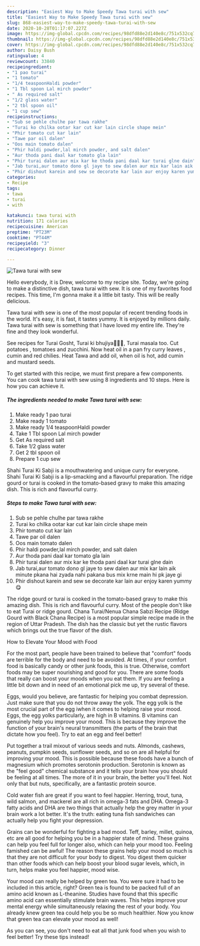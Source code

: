 ```yaml
---
description: "Easiest Way to Make Speedy Tawa turai with sew"
title: "Easiest Way to Make Speedy Tawa turai with sew"
slug: 868-easiest-way-to-make-speedy-tawa-turai-with-sew
date: 2020-10-28T01:17:07.227Z
image: https://img-global.cpcdn.com/recipes/98dfd88e2d140e8c/751x532cq70/tawa-turai-with-sew-recipe-main-photo.jpg
thumbnail: https://img-global.cpcdn.com/recipes/98dfd88e2d140e8c/751x532cq70/tawa-turai-with-sew-recipe-main-photo.jpg
cover: https://img-global.cpcdn.com/recipes/98dfd88e2d140e8c/751x532cq70/tawa-turai-with-sew-recipe-main-photo.jpg
author: Daisy Bush
ratingvalue: 4
reviewcount: 33840
recipeingredient:
- "1 pao turai"
- "1 tomato"
- "1/4 teaspoonHaldi powder"
- "1 Tbl spoon Lal mirch powder"
- " As required salt"
- "1/2 glass water"
- "2 tbl spoon oil"
- "1 cup sew"
recipeinstructions:
- "Sub se pehle chulhe par tawa rakhe"
- "Turai ko chilka ootar kar cut kar lain circle shape mein"
- "Phir tomato cut kar lain"
- "Tawe par oil dalen"
- "Oos main tomato dalen"
- "Phir haldi powder,lal mirch powder, and salt dalen"
- "Aur thoda pani daal kar tomato gla lain"
- "Phir turai dalen aur mix kar ke thoda pani daal kar turai glne dain"
- "Jab turai,aur tomato dono gl jaye to sew dalen aur mix kar lain aik minute pkana hai zyada nahi pakana bus mix krne main hi pk jaye gi"
- "Phir dishout karein and sew se decorate kar lain aur enjoy karen yummy 😋"
categories:
- Recipe
tags:
- tawa
- turai
- with

katakunci: tawa turai with 
nutrition: 171 calories
recipecuisine: American
preptime: "PT23M"
cooktime: "PT44M"
recipeyield: "3"
recipecategory: Dinner

---
```



![Tawa turai with sew](https://img-global.cpcdn.com/recipes/98dfd88e2d140e8c/751x532cq70/tawa-turai-with-sew-recipe-main-photo.jpg)

Hello everybody, it is Drew, welcome to my recipe site. Today, we're going to make a distinctive dish, tawa turai with sew. It is one of my favorites food recipes. This time, I'm gonna make it a little bit tasty. This will be really delicious.

Tawa turai with sew is one of the most popular of recent trending foods in the world. It's easy, it is fast, it tastes yummy. It is enjoyed by millions daily. Tawa turai with sew is something that I have loved my entire life. They're fine and they look wonderful.

See recipes for Turai Gosht, Turai ki bhujiya🍁🍁🍁, Turai masala too. Cut potatoes , tomatoes and zucchini. Now heat oil in a pan fry curry leaves , cumin and red chilies. Heat Tawa and add oil, when oil is hot, add cumin and mustard seeds.


To get started with this recipe, we must first prepare a few components. You can cook tawa turai with sew using 8 ingredients and 10 steps. Here is how you can achieve it.

<!--inarticleads1-->

##### The ingredients needed to make Tawa turai with sew:

1. Make ready 1 pao turai
1. Make ready 1 tomato
1. Make ready 1/4 teaspoonHaldi powder
1. Take 1 Tbl spoon Lal mirch powder
1. Get  As required salt
1. Take 1/2 glass water
1. Get 2 tbl spoon oil
1. Prepare 1 cup sew


Shahi Turai Ki Sabji is a mouthwatering and unique curry for everyone. Shahi Turai Ki Sabji is a lip-smacking and a flavourful preparation. The ridge gourd or turai is cooked in the tomato-based gravy to make this amazing dish. This is rich and flavourful curry. 

<!--inarticleads2-->

##### Steps to make Tawa turai with sew:

1. Sub se pehle chulhe par tawa rakhe
1. Turai ko chilka ootar kar cut kar lain circle shape mein
1. Phir tomato cut kar lain
1. Tawe par oil dalen
1. Oos main tomato dalen
1. Phir haldi powder,lal mirch powder, and salt dalen
1. Aur thoda pani daal kar tomato gla lain
1. Phir turai dalen aur mix kar ke thoda pani daal kar turai glne dain
1. Jab turai,aur tomato dono gl jaye to sew dalen aur mix kar lain aik minute pkana hai zyada nahi pakana bus mix krne main hi pk jaye gi
1. Phir dishout karein and sew se decorate kar lain aur enjoy karen yummy 😋


The ridge gourd or turai is cooked in the tomato-based gravy to make this amazing dish. This is rich and flavourful curry. Most of the people don&#39;t like to eat Turai or ridge gourd. Chana Turai/Nenua Chana Sabzi Recipe (Ridge Gourd with Black Chana Recipe) is a most popular simple recipe made in the region of Uttar Pradesh. The dish has the classic but yet the rustic flavors which brings out the true flavor of the dish. 

How to Elevate Your Mood with Food


For the most part, people have been trained to believe that "comfort" foods are terrible for the body and need to be avoided. At times, if your comfort food is basically candy or other junk foods, this is true. Otherwise, comfort foods may be super nourishing and good for you. There are some foods that really can boost your moods when you eat them. If you are feeling a little bit down and in need of an emotional pick me up, try several of these.

Eggs, would you believe, are fantastic for helping you combat depression. Just make sure that you do not throw away the yolk. The egg yolk is the most crucial part of the egg iwhen it comes to helping raise your mood. Eggs, the egg yolks particularly, are high in B vitamins. B vitamins can genuinely help you improve your mood. This is because they improve the function of your brain's neural transmitters (the parts of the brain that dictate how you feel). Try to eat an egg and feel better!

Put together a trail mixout of various seeds and nuts. Almonds, cashews, peanuts, pumpkin seeds, sunflower seeds, and so on are all helpful for improving your mood. This is possible because these foods have a bunch of magnesium which promotes serotonin production. Serotonin is known as the "feel good" chemical substance and it tells your brain how you should be feeling at all times. The more of it in your brain, the better you'll feel. Not only that but nuts, specifically, are a fantastic protein source.

Cold water fish are great if you want to feel happier. Herring, trout, tuna, wild salmon, and mackerel are all rich in omega-3 fats and DHA. Omega-3 fatty acids and DHA are two things that actually help the grey matter in your brain work a lot better. It's the truth: eating tuna fish sandwiches can actually help you fight your depression. 

Grains can be wonderful for fighting a bad mood. Teff, barley, millet, quinoa, etc are all good for helping you be in a happier state of mind. These grains can help you feel full for longer also, which can help your mood too. Feeling famished can be awful! The reason these grains help your mood so much is that they are not difficult for your body to digest. You digest them quicker than other foods which can help boost your blood sugar levels, which, in turn, helps make you feel happier, mood wise.

Your mood can really be helped by green tea. You were sure it had to be included in this article, right? Green tea is found to be packed full of an amino acid known as L-theanine. Studies have found that this specific amino acid can essentially stimulate brain waves. This helps improve your mental energy while simultaneously relaxing the rest of your body. You already knew green tea could help you be so much healthier. Now you know that green tea can elevate your mood as well!

As you can see, you don't need to eat all that junk food when you wish to feel better! Try  these tips  instead!

